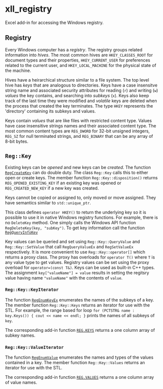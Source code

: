 # xll_registry

Excel add-in for accessing the Windows registry.

## Registry

Every Windows computer has a _registry_. The registry groups related information into _hives_.
The most common hives are `HKEY_CLASSES_ROOT` for document types and their properties,
`HKEY_CURRENT_USER` for preferences related to the current user, and `HKEY_LOCAL_MACHINE` for
the physical state of the machine.

Hives have a heirarchical structure similar to a file system. The top level hive has _keys_
that are analogous to directories. 
Keys have a case insensitve string name and associated security
attributes for reading (`r`) and writing (`w`) _values_ the key contains, and searching into _subkeys_ (`x`).
Keys also keep track of the last time they were modified and _volatile_ keys are deleted when the process that created the key terminates.
The type `HKEY` represents the 'directory' containing its subkeys and values. 

Keys contain _values_ that are like files with restricted content type. 
Values have case insensitive strings names and their associated content type.
The most common content types are `REG_DWORD` for 32-bit unsigned integers, 
`REG_SZ` for null terminated strings, and `REG_BINARY` that can be any array of 8-bit bytes.

## `Reg::Key`

Existing keys can be _opened_ and new keys can be _created_. The function
[`RegCreateKey`](https://docs.microsoft.com/en-us/windows/win32/api/winreg/nf-winreg-regcreatekeyexw)
can do double duty. The class `Reg::Key` calls this to either open or create keys.
The member function `Reg::Key::disposition()` returns
`REG_OPENED_EXISTING_KEY` if an existing key was opened or `REG_CREATED_NEW_KEY` 
if a new key was created.

Keys cannot be copied or assigned to, only moved or move assigned. They have semantics
similar to `std::unique_ptr`.

This class defines `operator HKEY()` to return the underlying key so it is possible to
use it in native Windows registry functions. For example, there is no `DeleteKey`
method. One simply calls the Windows API function `RegDeleteKey(key, "subKey")`.
To get key information call the function 
[`RegQueryInfoKey`](https://docs.microsoft.com/en-us/windows/win32/api/winreg/nf-winreg-regqueryinfokeyw)

Key values can be queried and set using `Reg::Key::QueryValue` and `Reg::Key::SetValue`
that call `RegQueryValueEx` and `RegSetValueEx` respectively. It is more convenient
to use `Reg::Key::operator[]` which returns a proxy class. The proxy has overloads for `operator T()`
where `T` is any value type to get values. Registry values can be set using the proxy overload
for `operator=(const T&)`. Keys can be used as built-in C++ types. 
The assignment `key["valueName"] = value` results in setting 
the regitsry value having name `"valueName"` with the contents of `value`.

### `Reg::Key::KeyIterator`

The function [`RegEnumKeyEx`](https://docs.microsoft.com/en-us/windows/win32/api/winreg/nf-winreg-regenumkeyexw)
enumerates the names of the subkeys of a key. The member function `Reg::Key::Keys` returns an iterator
for use with the STL. For example, the range based for loop
`for (PCTSTR& name : key.Keys()) { cout << name << endl; }` prints
the names of all subkeys of `key`.

The corresponding add-in function [`REG.KEYS`](???) returns a one column array of subkey names.

### `Reg::Key::ValueIterator`

The function [`RegEnumValue`](https://docs.microsoft.com/en-us/windows/win32/api/winreg/nf-winreg-regenumvaluew)
enumerates the names and types of the values contained in a key. The member function `Reg::Key::Values` returns an iterator
for use with the STL.

The corresponding add-in function [`REG.VALUES`](???) returns a one column array of value names.
